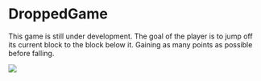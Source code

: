 # DroppedGame

This game is still under development. The goal of the player is to jump off its current block to the block below it. Gaining as many points as possible before falling.

<img src="demo.gif">
